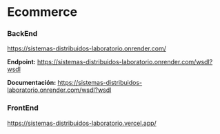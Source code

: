 # Ecommerce

### BackEnd

https://sistemas-distribuidos-laboratorio.onrender.com/

**Endpoint:** https://sistemas-distribuidos-laboratorio.onrender.com/wsdl?wsdl

**Documentación:** https://sistemas-distribuidos-laboratorio.onrender.com/wsdl?wsdl

### FrontEnd

https://sistemas-distribuidos-laboratorio.vercel.app/
